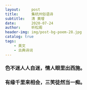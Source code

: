 ```yaml
---
layout:     post
title:      集杭州俗语诗
subtitle:   清 黄增
date:       2020-07-24
author:     听松阁
header-img: img/post-bg-poem-28.jpg
catalog: true
tags:
    - 美文
    - 古典诗词
---
```


### 色不迷人人自迷，情人眼里出西施。
### 有缘千里来相会，三笑徒然当一痴。
